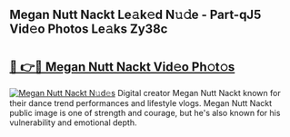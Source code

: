 ## Megan Nutt Nackt Le𝚊k𝚎d N𝚞𝚍e - Part-qJ5 Vid𝚎o Photos Le𝚊ks Zy38c

# <h2><a href="http://fb6kyuc.evod.top/?m=Megan+Nutt+Nackt">🔗 👉🔴 Megan Nutt Nackt Vid𝚎o Ph𝚘t𝚘s</a></h2>

[![Megan Nutt Nackt N𝚞d𝚎s](https://i.imgur.com/8V9OHl7.gif)](http://fb6kyuc.evod.top/?m=Megan+Nutt+Nackt)
Digital creator Megan Nutt Nackt known for their dance trend performances and lifestyle vlogs. Megan Nutt Nackt public image is one of strength and courage, but he's also known for his vulnerability and emotional depth. 
